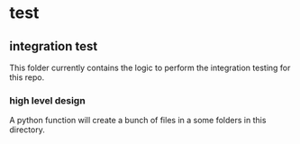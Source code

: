 # test

## integration test

This folder currently contains the logic to perform the integration testing
for this repo.

### high level design

A python function will create a bunch of files in a some folders in this directory.